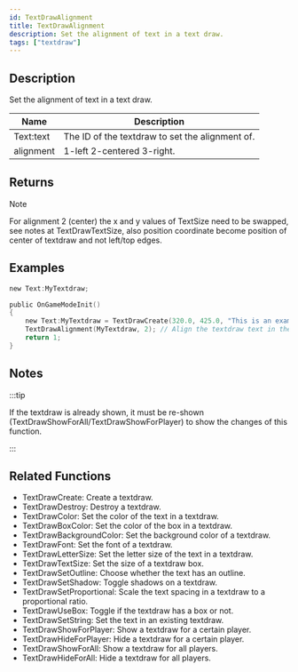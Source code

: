 ```yaml
---
id: TextDrawAlignment
title: TextDrawAlignment
description: Set the alignment of text in a text draw.
tags: ["textdraw"]
---
```


<TagLinks />

## Description

Set the alignment of text in a text draw.

| Name      | Description                                     |
| --------- | ----------------------------------------------- |
| Text:text | The ID of the textdraw to set the alignment of. |
| alignment | 1-left 2-centered 3-right.                      |

## Returns

Note

For alignment 2 (center) the x and y values of TextSize need to be swapped, see notes at TextDrawTextSize, also position coordinate become position of center of textdraw and not left/top edges.

## Examples

```c
new Text:MyTextdraw;

public OnGameModeInit()
{
    new Text:MyTextdraw = TextDrawCreate(320.0, 425.0, "This is an example textdraw");
    TextDrawAlignment(MyTextdraw, 2); // Align the textdraw text in the center
    return 1;
}
```

## Notes

:::tip

If the textdraw is already shown, it must be re-shown (TextDrawShowForAll/TextDrawShowForPlayer) to show the changes of this function.

:::

## Related Functions

- TextDrawCreate: Create a textdraw.
- TextDrawDestroy: Destroy a textdraw.
- TextDrawColor: Set the color of the text in a textdraw.
- TextDrawBoxColor: Set the color of the box in a textdraw.
- TextDrawBackgroundColor: Set the background color of a textdraw.
- TextDrawFont: Set the font of a textdraw.
- TextDrawLetterSize: Set the letter size of the text in a textdraw.
- TextDrawTextSize: Set the size of a textdraw box.
- TextDrawSetOutline: Choose whether the text has an outline.
- TextDrawSetShadow: Toggle shadows on a textdraw.
- TextDrawSetProportional: Scale the text spacing in a textdraw to a proportional ratio.
- TextDrawUseBox: Toggle if the textdraw has a box or not.
- TextDrawSetString: Set the text in an existing textdraw.
- TextDrawShowForPlayer: Show a textdraw for a certain player.
- TextDrawHideForPlayer: Hide a textdraw for a certain player.
- TextDrawShowForAll: Show a textdraw for all players.
- TextDrawHideForAll: Hide a textdraw for all players.
